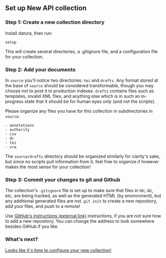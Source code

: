 ## Set up New API collection

### Step 1:  Create a new collection directory

Install datura, then run:

```
setup
```

This will create several directories, a .gitignore file, and a configuration file for your collection.

### Step 2:  Add your documents

In `source` you'll notice two directories: `tei` and `drafts`.  Any format stored at the base of `source` should be considered transformable, though you may choose not to post it to production indexes.  `drafts` contains files such as templates, invalid XML files, and anything else which is in such an in-progress state that it should be for human eyes only (and not the scripts).

Please organize any files you have for this collection in subdirectories in `source`:

```
- annotations
- authority
- csv
- dc
- tei
- vra
```

The `source/drafts` directory should be organized similarly for clarity's sake, but since no scripts pull information from it, feel free to organize it however makes the most sense for your collection!

### Step 3:  Commit your changes to git and Github

The collection's `.gitignore` file is set up to make sure that files in tei, dc, etc, are being tracked, as well as the generated HTML (by environment), but any additional generated files are not.  `git init` to create a new repository, add your files, and push to a remote!

Use [GitHub's instructions (external link)](https://help.github.com/articles/adding-an-existing-project-to-github-using-the-command-line/) instructions, if you are not sure how to add a new repository.  You can change the address to look somewhere besides GitHub if you like.

### What's next?

[Looks like it's time to configure your new collection!](config.md)
